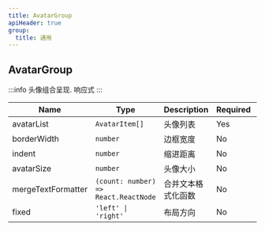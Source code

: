 ```yaml
---
title: AvatarGroup
apiHeader: true
group:
  title: 通用
---
```


## AvatarGroup

:::info
头像组合呈现. 响应式
:::

| Name               | Type                                 | Description        | Required | Default |
| ------------------ | ------------------------------------ | ------------------ | -------- | ------- |
| avatarList         | `AvatarItem[]`                       | 头像列表           | Yes      | -       |
| borderWidth        | `number`                             | 边框宽度           | No       | `0`     |
| indent             | `number`                             | 缩进距离           | No       | `-8`    |
| avatarSize         | `number`                             | 头像大小           | No       | `40`    |
| mergeTextFormatter | `(count: number) => React.ReactNode` | 合并文本格式化函数 | No       | -       |
| fixed              | `'left' \| 'right'`                  | 布局方向           | No       | `left`  |

<code src="./examples/demo1.tsx"></code>
